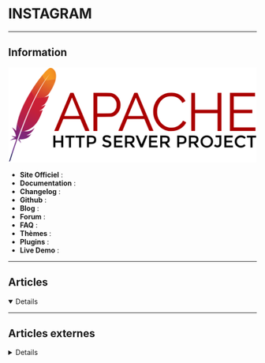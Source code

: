 # INSTAGRAM
----

## <i class="fa-solid fa-hashtag"></i> Information

![Logo](../../_media/apps/apache_http_server/apache_http_server_logo.svg ':size=250 :no-zoom')


> <i class="fa-solid fa-quote-left"></i>  <i class="fa-solid fa-quote-left fa-rotate-180"></i>


- <i class="fa-solid fa-globe"></i> **Site Officiel** : 
- <i class="fa-solid fa-book"></i> **Documentation** : 
- <i class="fa-solid fa-file-circle-question"></i> **Changelog** : 
- <i class="fa-brands fa-github"></i> **Github** : 
- <i class="fab fa-blogger-b"></i> **Blog** :
- <i class="fas fa-comments"></i> **Forum** :
- <i class="far fa-question-circle"></i> **FAQ** : 
- <i class="far fa-calendar-alt"></i> **Thèmes** : 
- <i class="fas fa-tools"></i> **Plugins** : 
- <i class="far fa-calendar-alt"></i> **Live Demo** : 

---

## <i class="fa-regular fa-newspaper"></i> Articles

<details open>

</details>

---

## <i class="fa-solid fa-glasses"></i> Articles externes

<details>

- [2 Useful Apps That Will Make Your Instagram Look More Professional](https://www.makeuseof.com/make-your-instagram-look-more-professional/)
- [4 Ways Instagram Is Spying on You Right Now](https://www.makeuseof.com/tag/ways-instagram-spying-you/)
- [6 Tips for Cleaning Your Instagram Inbox](https://www.makeuseof.com/tips-for-cleaning-instagram-inbox/)
- [8 Ways to Avoid Distractions While Using Instagram](https://www.makeuseof.com/avoid-distractions-using-instagram/)
- [Comment changer le nom d’utilisateur de son profil Instagram](https://www.phonandroid.com/comment-changer-nom-utilisateur-instagram.html)
- [How to Add More to Your Instagram Story](https://www.makeuseof.com/how-to-add-to-instagram-story/)
- [How to Add Multiple Photos to an Instagram Story](https://www.makeuseof.com/how-to-add-multiple-photos-to-instagram-story/)
- [How to Add Music to an Instagram Story](https://www.makeuseof.com/how-to-add-music-to-instagram-story/)
- [How to Ask Instagram to Delete a Deceased Person's Account](https://www.makeuseof.com/request-instagram-delete-deceased-person-account/)
- [How to Change the Background Color on an Instagram Story](https://www.makeuseof.com/how-to-change-background-color-instagram-story/)
- [How to Change Your Instagram Chat Themes and Colors](https://www.makeuseof.com/how-to-change-instagram-chat-themes-colors/)
- [How to Change Your Instagram Explore Page](https://www.makeuseof.com/how-to-change-instagram-explore/)
- [How to Change Your Instagram Name](https://www.makeuseof.com/how-to-change-instagram-name/)
- [How to Check If Someone Blocked You on Instagram: 6 Methods](https://www.makeuseof.com/how-to-check-if-blocked-instagram/)
- [How to Claim an Inactive Instagram Account (and What to Do When You Can't)](https://www.makeuseof.com/claim-inactive-instagram-account/)
- [How to connect Instagram and WhatsApp to Facebook Page](https://www.thewindowsclub.com/connect-instagram-and-whatsapp-to-facebook-page)
- [How to Download and Save All Your Instagram Photos](https://www.makeuseof.com/tag/download-save-instagram-photos/)
- [How To Download Instagram Data? Save Your Pictures And Stories Offline](https://fossbytes.com/download-instagram-data-tool-offline/)
- [How to Get Followers on Instagram Fast](https://www.makeuseof.com/tag/how-to-get-followers-on-instagram/)
- [How to Hide Likes on Instagram](https://www.makeuseof.com/how-to-hide-likes-instagram/)
- [How to Make a Collage on Instagram Story](https://www.makeuseof.com/how-to-make-instagram-story-collage/)
- [How to Maximize Your Instagram Exposure in 2021](https://www.makeuseof.com/maximize-your-instagram-exposure-2021/)
- [How to Mute or Block Someone on Instagram](https://www.makeuseof.com/how-to-mute-block-instagram/)
- [How to Report a Post or Profile on Instagram](https://www.makeuseof.com/report-post-profile-instagram/)
- [How to Repost an Instagram Story](https://www.makeuseof.com/how-to-repost-instagram-story/)
- [How to Reset or Change Your Instagram Password](https://www.makeuseof.com/how-to-reset-change-instagram-password/)
- [How to Restore Instagram Posts You Accidentally Deleted](https://www.makeuseof.com/how-to-restore-instagram-deleted-posts/)
- [How to See Who Viewed Your Instagram Posts](https://www.makeuseof.com/how-to-see-who-viewed-instagram/)
- [How to Unblock Someone on Instagram](https://www.makeuseof.com/tag/how-to-unblock-someone-on-instagram/)
- [How to Upload a GIF to Instagram](https://www.makeuseof.com/how-to-upload-gif-to-instagram/)
- [How to Use the New Instagram PC Upload Feature](https://www.makeuseof.com/how-to-upload-to-instagram-on-pc/)
- [How to Use Vanish Mode on Instagram (and Why You Should)](https://www.makeuseof.com/vanish-mode-instagram-how-to-use/)
- [How to View Your Archived Instagram Stories on a Map](https://www.makeuseof.com/view-your-archived-instagram-stories-on-a-map/)
- [How Your Instagram Account Can Be Hacked and How To Stop It](https://www.makeuseof.com/how-instagram-hacked-stop-it/)
- [Instagram Debuts Story Redesign on Desktop](https://www.makeuseof.com/instagram-debuts-story-redesign-desktop/)
- [Instagram vs. Instagram Lite: What Are the Differences?](https://www.makeuseof.com/instagram-vs-instagram-lite-differences/)
- [Regret Deleting an Instagram Post? Now You Can Restore It](https://www.makeuseof.com/instagram-recently-deleted-posts/)
- [The 12 Most Common Instagram DM Questions, Answered](https://www.makeuseof.com/tag/instagram-dms-questions-answered/)
- [These 10 Tips Will Help You Get Noticed on Instagram](https://www.makeuseof.com/tag/9-tips-will-help-get-noticed-instagram/)

</details>